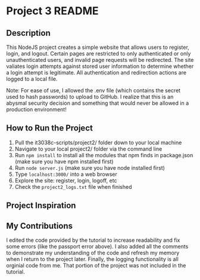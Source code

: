 # Project 3 README

## Description
This NodeJS project creates a simple website that allows users to register, login, and logout.
Certain pages are restricted to only authenticated or only unauthenticated users, and invalid page requests will be redirected.
The site valiates login attempts against stored user information to determine whether a login attempt is legitimate.
All authentication and redirection actions are logged to a local file.

Note: For ease of use, I allowed the .env file (which contains the secret used to hash passwords) to upload to GitHub.
I realize that this is an abysmal security decision and something that would never be allowed in a production environment!

## How to Run the Project
1. Pull the it3038c-scripts/project2/ folder down to your local machine
2. Navigate to your local project2/ folder via the command line
3. Run `npm install` to install all the modules that npm finds in package.json (make sure you have npm installed first)
4. Run `node server.js` (make sure you have node installed first)
5. Type `localhost:3000/` into a web browser
6. Explore the site: register, login, logoff, etc
7. Check the `project2_logs.txt` file when finished

## Project Inspiration

## My Contributions
I edited the code provided by the tutorial to increase readability and fix some errors (like the passport error above).
I also added all the comments to demonstrate my understanding of the code and refresh my memory when I return to the project later.
Finally, the logging functionality is all orginial code from me. That portion of the project was not included in the tutorial.